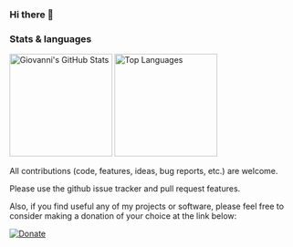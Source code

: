 ### Hi there 👋

### Stats & languages
<div style= "display: inline_block">
<img height="180em" alt="Giovanni's GitHub Stats" src="https://github-readme-stats.vercel.app/api?username=giobauermeister&show_icons=true&theme=highcontrast&count_private=false">
<img height="180em" alt="Top Languages" src="https://github-readme-stats.vercel.app/api/top-langs/?username=giobauermeister&layout=compact&langs_count=10&theme=highcontrast">
</div>

<!--
**giobauermeister/giobauermeister** is a ✨ _special_ ✨ repository because its `README.md` (this file) appears on your GitHub profile.

Here are some ideas to get you started:

- 🔭 I’m currently working on ...
- 🌱 I’m currently learning ...
- 👯 I’m looking to collaborate on ...
- 🤔 I’m looking for help with ...
- 💬 Ask me about ...
- 📫 How to reach me: ...
- 😄 Pronouns: ...
- ⚡ Fun fact: ...
-->

All contributions (code, features, ideas, bug reports, etc.) are welcome.

Please use the github issue tracker and pull request features.

Also, if you find useful any of my projects or software, please feel free to
consider making a donation of your choice at the link below:

[![Donate](https://www.paypalobjects.com/webstatic/i/logo/rebrand/ppcom.png)](https://www.paypal.me/giobauermeister)
